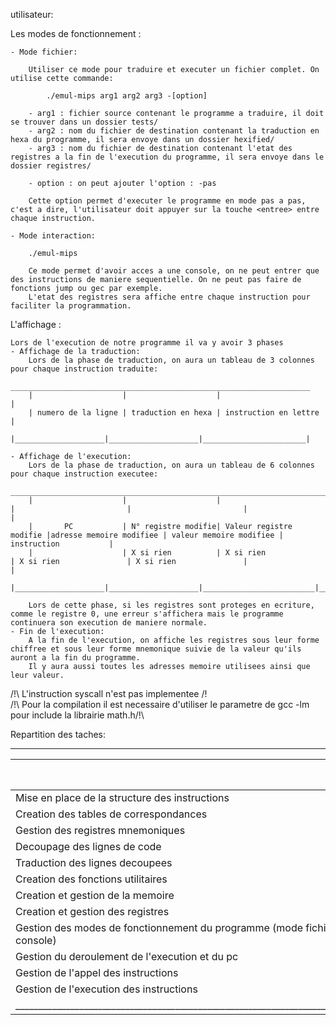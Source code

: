 utilisateur:

Les modes de fonctionnement :

	- Mode fichier:

		Utiliser ce mode pour traduire et executer un fichier complet. On utilise cette commande:

			./emul-mips arg1 arg2 arg3 -[option]
		
		- arg1 : fichier source contenant le programme a traduire, il doit se trouver dans un dossier tests/
		- arg2 : nom du fichier de destination contenant la traduction en hexa du programme, il sera envoye dans un dossier hexified/
		- arg3 : nom du fichier de destination contenant l'etat des registres a la fin de l'execution du programme, il sera envoye dans le dossier registres/

		- option : on peut ajouter l'option : -pas

		Cette option permet d'executer le programme en mode pas a pas, c'est a dire, l'utilisateur doit appuyer sur la touche <entree> entre chaque instruction.

	- Mode interaction:

		./emul-mips

		Ce mode permet d'avoir acces a une console, on ne peut entrer que des instructions de maniere sequentielle. On ne peut pas faire de fonctions jump ou gec par exemple.
		L'etat des registres sera affiche entre chaque instruction pour faciliter la programmation.

L'affichage : 

	Lors de l'execution de notre programme il va y avoir 3 phases
	- Affichage de la traduction:
		Lors de la phase de traduction, on aura un tableau de 3 colonnes pour chaque instruction traduite:
		___________________________________________________________________
		|					 |                    |                       |
		| numero de la ligne | traduction en hexa | instruction en lettre |
		|____________________|____________________|_______________________|

	- Affichage de l'execution:
		Lors de la phase de traduction, on aura un tableau de 6 colonnes pour chaque instruction executee:
		_________________________________________________________________________________________________________________________________________________
		|					 |                    |                         |					      |                         |                       |
		|		PC			 | N° registre modifie| Valeur registre modifie |adresse memoire modifiee | valeur memoire modifiee | instruction			|
		|                    | X si rien          | X si rien               | X si rien               | X si rien               |                       |
		|____________________|____________________|_________________________|_________________________|_________________________|_______________________|

		Lors de cette phase, si les registres sont proteges en ecriture, comme le registre 0, une erreur s'affichera mais le programme continuera son execution de maniere normale.
	- Fin de l'execution:
		A la fin de l'execution, on affiche les registres sous leur forme chiffree et sous leur forme mnemonique suivie de la valeur qu'ils auront a la fin du programme.
		Il y aura aussi toutes les adresses memoire utilisees ainsi que leur valeur.


/!\ L'instruction syscall n'est pas implementee /!\
/!\ Pour la compilation il est necessaire d'utiliser le parametre de gcc -lm pour include la librairie math.h/!\

Repartition des taches:
_____________________________________________________________________________________________________________________
|																				|	Loan TREHIN  | Romain SERPOLLET	|
|-------------------------------------------------------------------------------|----------------|------------------|																		
|Mise en place de la structure des instructions									|		V		 |		  V		    |		
|Creation des tables de correspondances											|		V		 |		  X		    |
|Gestion des registres mnemoniques												|		V		 |		  X		    |
|Decoupage des lignes de code													|       X		 |        V         |
|Traduction des lignes decoupees												|       X		 |        V         |
|Creation des fonctions utilitaires												|		V		 |		  V		    |
|Creation et gestion de la memoire 												|		V		 |		  V		    |
|Creation et gestion des registres												|		V		 |		  V		    |
|Gestion des modes de fonctionnement du programme (mode fichier/mode console)	|		X		 |		  V		    |
|Gestion du deroulement de l'execution et du pc									|		X		 |		  V		    |
|Gestion de l'appel des instructions											|		V		 |		  X		    |
|Gestion de l'execution des instructions										|		X		 |		  V	        |
|_______________________________________________________________________________|________________|__________________|